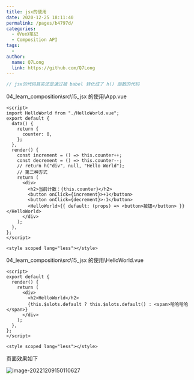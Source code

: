 ```yaml
---
title: jsx的使用
date: 2020-12-25 18:11:40
permalink: /pages/b4797d/
categories:
  - 《Vue》笔记
  - Composition API
tags:
  -
author:
  name: Q7Long
  link: https://github.com/Q7Long
---
```


```js
// jsx的代码其实还是通过被 babel 转化成了 h() 函数的代码
```

04_learn_composition\src\15_jsx 的使用\App.vue

```vue
<script>
import HelloWorld from "./HelloWorld.vue";
export default {
  data() {
    return {
      counter: 0,
    };
  },
  render() {
    const increment = () => this.counter++;
    const decrement = () => this.counter--;
    // return h("div", null, "Hello World");
    // 第二种方式
    return (
      <div>
        <h2>当前计数：{this.counter}</h2>
        <button onClick={increment}>+1</button>
        <button onClick={decrement}>-1</button>
        <HelloWorld>{{ default: (props) => <button>按钮</button> }}</HelloWorld>
      </div>
    );
  },
};
</script>

<style scoped lang="less"></style>
```

04_learn_composition\src\15_jsx 的使用\HelloWorld.vue

```vue
<script>
export default {
  render() {
    return (
      <div>
        <h2>HelloWorld</h2>
        {this.$slots.default ? this.$slots.default() : <span>哈哈哈哈</span>}
      </div>
    );
  },
};
</script>

<style scoped lang="less"></style>
```

页面效果如下

![image-20221209150110627](http://www.zhangqilong.cn/img/qlBlog_images/Vue%E5%9F%BA%E7%A1%80/26_Composition%20API/12_jsx%E7%9A%84%E4%BD%BF%E7%94%A8.assets/image-20221209150110627.png)

